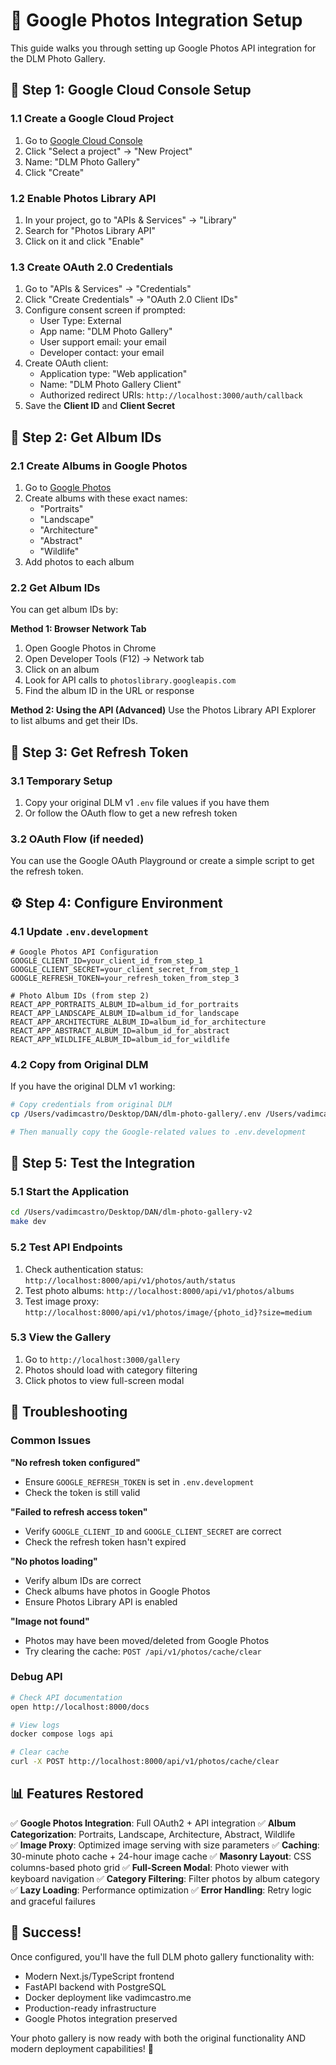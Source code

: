 # 📸 Google Photos Integration Setup

This guide walks you through setting up Google Photos API integration for the DLM Photo Gallery.

## 🔑 Step 1: Google Cloud Console Setup

### 1.1 Create a Google Cloud Project
1. Go to [Google Cloud Console](https://console.cloud.google.com/)
2. Click "Select a project" → "New Project"
3. Name: "DLM Photo Gallery"
4. Click "Create"

### 1.2 Enable Photos Library API
1. In your project, go to "APIs & Services" → "Library"
2. Search for "Photos Library API"
3. Click on it and click "Enable"

### 1.3 Create OAuth 2.0 Credentials
1. Go to "APIs & Services" → "Credentials"
2. Click "Create Credentials" → "OAuth 2.0 Client IDs"
3. Configure consent screen if prompted:
   - User Type: External
   - App name: "DLM Photo Gallery"
   - User support email: your email
   - Developer contact: your email
4. Create OAuth client:
   - Application type: "Web application"
   - Name: "DLM Photo Gallery Client"
   - Authorized redirect URIs: `http://localhost:3000/auth/callback`
5. Save the **Client ID** and **Client Secret**

## 🎯 Step 2: Get Album IDs

### 2.1 Create Albums in Google Photos
1. Go to [Google Photos](https://photos.google.com/)
2. Create albums with these exact names:
   - "Portraits"
   - "Landscape" 
   - "Architecture"
   - "Abstract"
   - "Wildlife"
3. Add photos to each album

### 2.2 Get Album IDs
You can get album IDs by:

**Method 1: Browser Network Tab**
1. Open Google Photos in Chrome
2. Open Developer Tools (F12) → Network tab
3. Click on an album
4. Look for API calls to `photoslibrary.googleapis.com`
5. Find the album ID in the URL or response

**Method 2: Using the API (Advanced)**
Use the Photos Library API Explorer to list albums and get their IDs.

## 🔐 Step 3: Get Refresh Token

### 3.1 Temporary Setup
1. Copy your original DLM v1 `.env` file values if you have them
2. Or follow the OAuth flow to get a new refresh token

### 3.2 OAuth Flow (if needed)
You can use the Google OAuth Playground or create a simple script to get the refresh token.

## ⚙️ Step 4: Configure Environment

### 4.1 Update `.env.development`
```env
# Google Photos API Configuration
GOOGLE_CLIENT_ID=your_client_id_from_step_1
GOOGLE_CLIENT_SECRET=your_client_secret_from_step_1
GOOGLE_REFRESH_TOKEN=your_refresh_token_from_step_3

# Photo Album IDs (from step 2)
REACT_APP_PORTRAITS_ALBUM_ID=album_id_for_portraits
REACT_APP_LANDSCAPE_ALBUM_ID=album_id_for_landscape
REACT_APP_ARCHITECTURE_ALBUM_ID=album_id_for_architecture
REACT_APP_ABSTRACT_ALBUM_ID=album_id_for_abstract
REACT_APP_WILDLIFE_ALBUM_ID=album_id_for_wildlife
```

### 4.2 Copy from Original DLM
If you have the original DLM v1 working:

```bash
# Copy credentials from original DLM
cp /Users/vadimcastro/Desktop/DAN/dlm-photo-gallery/.env /Users/vadimcastro/Desktop/DAN/dlm-photo-gallery-v2/.env.google

# Then manually copy the Google-related values to .env.development
```

## 🚀 Step 5: Test the Integration

### 5.1 Start the Application
```bash
cd /Users/vadimcastro/Desktop/DAN/dlm-photo-gallery-v2
make dev
```

### 5.2 Test API Endpoints
1. Check authentication status: `http://localhost:8000/api/v1/photos/auth/status`
2. Test photo albums: `http://localhost:8000/api/v1/photos/albums`
3. Test image proxy: `http://localhost:8000/api/v1/photos/image/{photo_id}?size=medium`

### 5.3 View the Gallery
1. Go to `http://localhost:3000/gallery`
2. Photos should load with category filtering
3. Click photos to view full-screen modal

## 🔧 Troubleshooting

### Common Issues

**"No refresh token configured"**
- Ensure `GOOGLE_REFRESH_TOKEN` is set in `.env.development`
- Check the token is still valid

**"Failed to refresh access token"** 
- Verify `GOOGLE_CLIENT_ID` and `GOOGLE_CLIENT_SECRET` are correct
- Check the refresh token hasn't expired

**"No photos loading"**
- Verify album IDs are correct
- Check albums have photos in Google Photos
- Ensure Photos Library API is enabled

**"Image not found"**
- Photos may have been moved/deleted from Google Photos
- Try clearing the cache: `POST /api/v1/photos/cache/clear`

### Debug API
```bash
# Check API documentation
open http://localhost:8000/docs

# View logs
docker compose logs api

# Clear cache
curl -X POST http://localhost:8000/api/v1/photos/cache/clear
```

## 📊 Features Restored

✅ **Google Photos Integration**: Full OAuth2 + API integration
✅ **Album Categorization**: Portraits, Landscape, Architecture, Abstract, Wildlife  
✅ **Image Proxy**: Optimized image serving with size parameters
✅ **Caching**: 30-minute photo cache + 24-hour image cache
✅ **Masonry Layout**: CSS columns-based photo grid
✅ **Full-Screen Modal**: Photo viewer with keyboard navigation
✅ **Category Filtering**: Filter photos by album category
✅ **Lazy Loading**: Performance optimization
✅ **Error Handling**: Retry logic and graceful failures

## 🎉 Success!

Once configured, you'll have the full DLM photo gallery functionality with:
- Modern Next.js/TypeScript frontend
- FastAPI backend with PostgreSQL
- Docker deployment like vadimcastro.me
- Production-ready infrastructure
- Google Photos integration preserved

Your photo gallery is now ready with both the original functionality AND modern deployment capabilities! 🚀